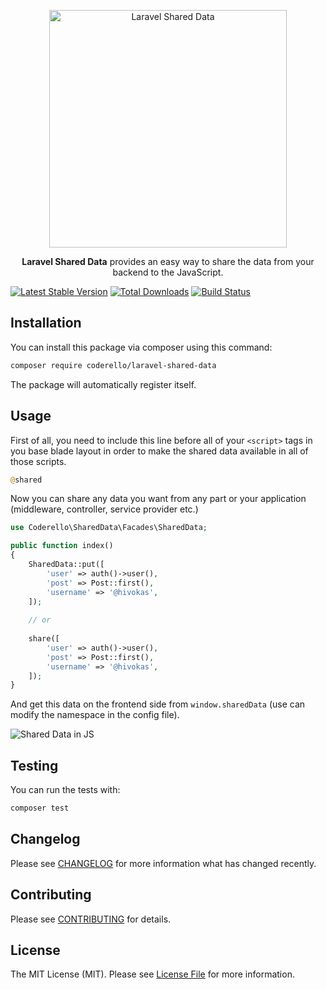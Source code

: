 <p align="center"><img alt="Laravel Shared Data" src="https://coderello.com/images/packages/laravel-shared-data.png" width="380"></p>

<p align="center"><b>Laravel Shared Data</b> provides an easy way to share the data from your backend to the JavaScript.</p>

[![Latest Stable Version](https://img.shields.io/packagist/v/coderello/laravel-shared-data.svg)](https://packagist.org/packages/coderello/laravel-shared-data)
[![Total Downloads](https://img.shields.io/packagist/dt/coderello/laravel-shared-data.svg)](https://packagist.org/packages/coderello/laravel-shared-data)
[![Build Status](https://travis-ci.org/coderello/laravel-shared-data.svg?branch=master)](https://travis-ci.org/coderello/laravel-shared-data)

## Installation

You can install this package via composer using this command:

```bash
composer require coderello/laravel-shared-data
```

The package will automatically register itself.

## Usage

First of all, you need to include this line before all of your `<script>` tags in you base blade layout in order to make the shared data available in all of those scripts.


```php
@shared
```

Now you can share any data you want from any part or your application (middleware, controller, service provider etc.)

```php
use Coderello\SharedData\Facades\SharedData;

public function index()
{
    SharedData::put([
        'user' => auth()->user(),
        'post' => Post::first(),
        'username' => '@hivokas',
    ]);
    
    // or
    
    share([
        'user' => auth()->user(),
        'post' => Post::first(),
        'username' => '@hivokas',
    ]);
}
```

And get this data on the frontend side from `window.sharedData` (use can modify the namespace in the config file).

![Shared Data in JS](http://i.imgur.com/v21h7NN.png)

## Testing

You can run the tests with:

```bash
composer test
```

## Changelog

Please see [CHANGELOG](CHANGELOG.md) for more information what has changed recently.

## Contributing

Please see [CONTRIBUTING](CONTRIBUTING.md) for details.

## License

The MIT License (MIT). Please see [License File](LICENSE.md) for more information.
